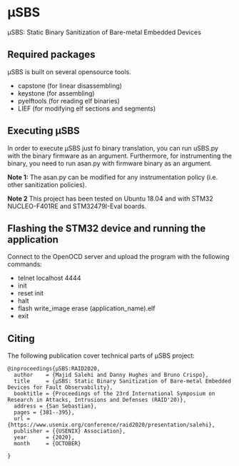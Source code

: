 # μSBS
μSBS: Static Binary Sanitization of Bare-metal Embedded Devices

## Required packages

μSBS is built on several opensource tools.

* capstone (for linear disassembling)
* keystone (for assembling)
* pyelftools (for reading elf binaries)
* LIEF (for modifying elf sections and segments)

## Executing μSBS

In order to execute μSBS just fo binary translation, you can run uSBS.py with the binary firmware as an argument. Furthermore, for instrumenting the binary, you need to run asan.py with firmware binary as an argument. 

**Note 1:** The asan.py can be modified for any instrumentation policy (i.e. other sanitization policies).

**Note 2** This project has been tested on Ubuntu 18.04 and with STM32 NUCLEO-F401RE and STM32479I-Eval boards.

## Flashing the STM32 device and running the application

Connect to the OpenOCD server and upload the program with the following commands:

* telnet localhost 4444
* init
* reset init
* halt
* flash write_image erase (application_name).elf
* exit

## Citing
The following publication cover technical parts of μSBS project:

```
@inproceedings{μSBS:RAID2020,
  author    = {Majid Salehi and Danny Hughes and Bruno Crispo},
  title     = {μSBS: Static Binary Sanitization of Bare-metal Embedded Devices for Fault Observability},
  booktitle = {Proceedings of the 23rd International Symposium on Research in Attacks, Intrusions and Defenses (RAID'20)},
  address = {San Sebastian},
  pages = {381--395},
  url = {https://www.usenix.org/conference/raid2020/presentation/salehi},
  publisher = {{USENIX} Association},
  year      = {2020},
  month     = {OCTOBER}

}
```
